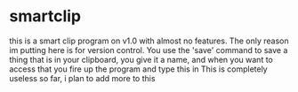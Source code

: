 # smartclip
this is a smart clip program on v1.0 with almost no features. The only reason im putting here is for version control.
You use the 'save' command to save a thing that is in your clipboard, you give it a name, and when you want to access that you fire up the program and type this in
This is completely useless so far, i plan to add more to this
